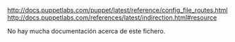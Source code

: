 http://docs.puppetlabs.com/puppet/latest/reference/config_file_routes.html
http://docs.puppetlabs.com/references/latest/indirection.html#resource

No hay mucha documentación acerca de este fichero.
